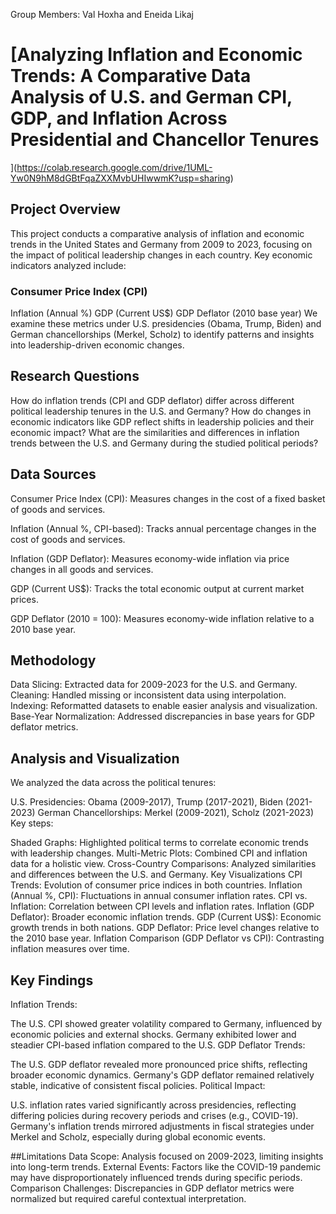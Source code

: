 Group Members: Val Hoxha and Eneida Likaj

# [Analyzing Inflation and Economic Trends: A Comparative Data Analysis of U.S. and German CPI, GDP, and Inflation Across Presidential and Chancellor Tenures
](https://colab.research.google.com/drive/1UML-Yw0N9hM8dGBtFqaZXXMvbUHIwwmK?usp=sharing)


## Project Overview
This project conducts a comparative analysis of inflation and economic trends in the United States and Germany from 2009 to 2023, focusing on the impact of political leadership changes in each country. Key economic indicators analyzed include:

###  Consumer Price Index (CPI)
Inflation (Annual %)
GDP (Current US$)
GDP Deflator (2010 base year)
We examine these metrics under U.S. presidencies (Obama, Trump, Biden) and German chancellorships (Merkel, Scholz) to identify patterns and insights into leadership-driven economic changes.

## Research Questions
How do inflation trends (CPI and GDP deflator) differ across different political leadership tenures in the U.S. and Germany?
How do changes in economic indicators like GDP reflect shifts in leadership policies and their economic impact?
What are the similarities and differences in inflation trends between the U.S. and Germany during the studied political periods?

## Data Sources

Consumer Price Index (CPI): Measures changes in the cost of a fixed basket of goods and services.

Inflation (Annual %, CPI-based): Tracks annual percentage changes in the cost of goods and services.

Inflation (GDP Deflator): Measures economy-wide inflation via price changes in all goods and services.

GDP (Current US$): Tracks the total economic output at current market prices.

GDP Deflator (2010 = 100): Measures economy-wide inflation relative to a 2010 base year.

## Methodology

Data Slicing: Extracted data for 2009-2023 for the U.S. and Germany.
Cleaning: Handled missing or inconsistent data using interpolation.
Indexing: Reformatted datasets to enable easier analysis and visualization.
Base-Year Normalization: Addressed discrepancies in base years for GDP deflator metrics.


## Analysis and Visualization
We analyzed the data across the political tenures:

U.S. Presidencies: Obama (2009-2017), Trump (2017-2021), Biden (2021-2023)
German Chancellorships: Merkel (2009-2021), Scholz (2021-2023)
Key steps:

Shaded Graphs: Highlighted political terms to correlate economic trends with leadership changes.
Multi-Metric Plots: Combined CPI and inflation data for a holistic view.
Cross-Country Comparisons: Analyzed similarities and differences between the U.S. and Germany.
Key Visualizations
CPI Trends: Evolution of consumer price indices in both countries.
Inflation (Annual %, CPI): Fluctuations in annual consumer inflation rates.
CPI vs. Inflation: Correlation between CPI levels and inflation rates.
Inflation (GDP Deflator): Broader economic inflation trends.
GDP (Current US$): Economic growth trends in both nations.
GDP Deflator: Price level changes relative to the 2010 base year.
Inflation Comparison (GDP Deflator vs CPI): Contrasting inflation measures over time.


## Key Findings
Inflation Trends:

The U.S. CPI showed greater volatility compared to Germany, influenced by economic policies and external shocks.
Germany exhibited lower and steadier CPI-based inflation compared to the U.S.
GDP Deflator Trends:

The U.S. GDP deflator revealed more pronounced price shifts, reflecting broader economic dynamics.
Germany's GDP deflator remained relatively stable, indicative of consistent fiscal policies.
Political Impact:

U.S. inflation rates varied significantly across presidencies, reflecting differing policies during recovery periods and crises (e.g., COVID-19).
Germany's inflation trends mirrored adjustments in fiscal strategies under Merkel and Scholz, especially during global economic events.


##Limitations
Data Scope: Analysis focused on 2009-2023, limiting insights into long-term trends.
External Events: Factors like the COVID-19 pandemic may have disproportionately influenced trends during specific periods.
Comparison Challenges: Discrepancies in GDP deflator metrics were normalized but required careful contextual interpretation.
